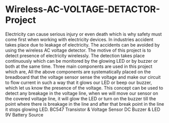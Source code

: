 # Wireless-AC-VOLTAGE-DETACTOR-Project
Electricity can cause serious injury or even death which is why safety must come first when working with electricity devices. In industries accident takes place due to leakage of electricity. The accidents can be avoided by using the wireless AC voltage detector. The motive of this project is to detect presence of electricity wirelessly. The detection takes place continuously which can be monitored by the glowing LED or by buzzer or both at the same time. Three main components are used in this project which are, All the above components are systematically placed on the breadboard that the voltage sensor sense the voltage and make our circuit to flow current in such a way that it glows our LED or beep our buzzer, which let us know the presence of the voltage. This concept can be used to detect any breakage in the voltage line, when we will move our sensor on the covered voltage line, it will glow the LED or turn on the buzzer till the point where there is breakage in the line and after that break point in the line it stops glowing LED. BC547 Transistor &amp; Voltage Sensor DC Buzzer &amp; LED 9V Battery Source
